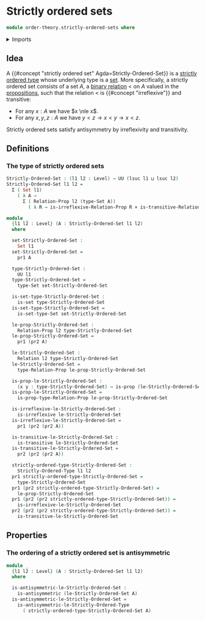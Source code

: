 # Strictly ordered sets

```agda
module order-theory.strictly-ordered-sets where
```

<details><summary>Imports</summary>

```agda
open import foundation.binary-relations
open import foundation.cartesian-product-types
open import foundation.dependent-pair-types
open import foundation.empty-types
open import foundation.negation
open import foundation.propositions
open import foundation.sets
open import foundation.universe-levels

open import order-theory.strictly-ordered-types
```

</details>

## Idea

A {{#concept "strictly ordered set" Agda=Strictly-Ordered-Set}} is a
[strictly ordered type](order-theory.strictly-ordered-types.md) whose underlying
type is a [set](foundation-core.sets.md). More specifically, a strictly ordered
set consists of a set $A$, a [binary relation](foundation.binary-relations.md)
$<$ on $A$ valued in the [propositions](foundation-core.propositions.md), such
that the relation $<$ is {{#concept "irreflexive"}} and transitive:

- For any $x:A$ we have $x \nle x$.
- For any $x,y,z:A$ we have $y<z \to x<y \to x<z$.

Strictly ordered sets satisfy antisymmetry by irreflexivity and transitivity.

## Definitions

### The type of strictly ordered sets

```agda
Strictly-Ordered-Set : (l1 l2 : Level) → UU (lsuc l1 ⊔ lsuc l2)
Strictly-Ordered-Set l1 l2 =
  Σ ( Set l1)
    ( λ A →
      Σ ( Relation-Prop l2 (type-Set A))
        ( λ R → is-irreflexive-Relation-Prop R × is-transitive-Relation-Prop R))

module _
  {l1 l2 : Level} (A : Strictly-Ordered-Set l1 l2)
  where

  set-Strictly-Ordered-Set :
    Set l1
  set-Strictly-Ordered-Set =
    pr1 A

  type-Strictly-Ordered-Set :
    UU l1
  type-Strictly-Ordered-Set =
    type-Set set-Strictly-Ordered-Set

  is-set-type-Strictly-Ordered-Set :
    is-set type-Strictly-Ordered-Set
  is-set-type-Strictly-Ordered-Set =
    is-set-type-Set set-Strictly-Ordered-Set

  le-prop-Strictly-Ordered-Set :
    Relation-Prop l2 type-Strictly-Ordered-Set
  le-prop-Strictly-Ordered-Set =
    pr1 (pr2 A)

  le-Strictly-Ordered-Set :
    Relation l2 type-Strictly-Ordered-Set
  le-Strictly-Ordered-Set =
    type-Relation-Prop le-prop-Strictly-Ordered-Set

  is-prop-le-Strictly-Ordered-Set :
    (x y : type-Strictly-Ordered-Set) → is-prop (le-Strictly-Ordered-Set x y)
  is-prop-le-Strictly-Ordered-Set =
    is-prop-type-Relation-Prop le-prop-Strictly-Ordered-Set

  is-irreflexive-le-Strictly-Ordered-Set :
    is-irreflexive le-Strictly-Ordered-Set
  is-irreflexive-le-Strictly-Ordered-Set =
    pr1 (pr2 (pr2 A))

  is-transitive-le-Strictly-Ordered-Set :
    is-transitive le-Strictly-Ordered-Set
  is-transitive-le-Strictly-Ordered-Set =
    pr2 (pr2 (pr2 A))

  strictly-ordered-type-Strictly-Ordered-Set :
    Strictly-Ordered-Type l1 l2
  pr1 strictly-ordered-type-Strictly-Ordered-Set =
    type-Strictly-Ordered-Set
  pr1 (pr2 strictly-ordered-type-Strictly-Ordered-Set) =
    le-prop-Strictly-Ordered-Set
  pr1 (pr2 (pr2 strictly-ordered-type-Strictly-Ordered-Set)) =
    is-irreflexive-le-Strictly-Ordered-Set
  pr2 (pr2 (pr2 strictly-ordered-type-Strictly-Ordered-Set)) =
    is-transitive-le-Strictly-Ordered-Set
```

## Properties

### The ordering of a strictly ordered set is antisymmetric

```agda
module _
  {l1 l2 : Level} (A : Strictly-Ordered-Set l1 l2)
  where

  is-antisymmetric-le-Strictly-Ordered-Set :
    is-antisymmetric (le-Strictly-Ordered-Set A)
  is-antisymmetric-le-Strictly-Ordered-Set =
    is-antisymmetric-le-Strictly-Ordered-Type
      ( strictly-ordered-type-Strictly-Ordered-Set A)
```
